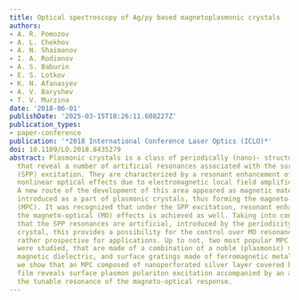 ```yaml
---
title: Optical spectroscopy of Ag/py based magnetoplasmonic crystals
authors:
- A. R. Pomozov
- A. L. Chekhov
- A. N. Shaimanov
- I. A. Rodionov
- A. S. Baburin
- E. S. Lotkov
- K. N. Afanasyev
- A. V. Baryshev
- T. V. Murzina
date: '2018-06-01'
publishDate: '2025-03-15T18:26:11.608227Z'
publication_types:
- paper-conference
publication: '*2018 International Conference Laser Optics (ICLO)*'
doi: 10.1109/LO.2018.8435279
abstract: Plasmonic crystals is a class of periodically (nano)- structured materials
  that reveal a number of artificial resonances associated with the surface plasmon-polariton
  (SPP) excitation. They are characterized by a resonant enhancement of optical and
  nonlinear optical effects due to electromagnetic local field amplification [1].
  A new route of the development of this area appeared as magnetic materials were
  introduced as a part of plasmonic crystals, thus forming the magneto-plasmonic crystals
  (MPC). It was recognized that under the SPP excitation, resonant enhancement of
  the magneto-optical (MO) effects is achieved as well. Taking into consideration
  that the SPP resonances are artificial, introduced by the periodicity of the plasmonic
  crystal, this provides a possibility for the control over MO resonances that is
  rather prospective for applications. Up to not, two most popular MPC structures
  were studied, that are made of a combination of a noble (plasmonic) metal and a
  magnetic dielectric, and surface gratings made of ferromagnetic metals [2]. Here
  we show that an MPC composed of nanoperforated silver layer covered by a thin permalloy
  film reveals surface plasmon polariton excitation accompanied by an appearance of
  the tunable resonance of the magneto-optical response.
---
```

